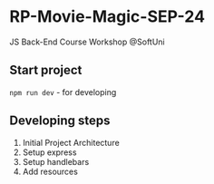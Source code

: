 
# RP-Movie-Magic-SEP-24
JS Back-End Course Workshop @SoftUni

## Start project
`npm run dev` - for developing

## Developing steps
1. Initial Project Architecture 
2. Setup express
3. Setup handlebars
4. Add resources
